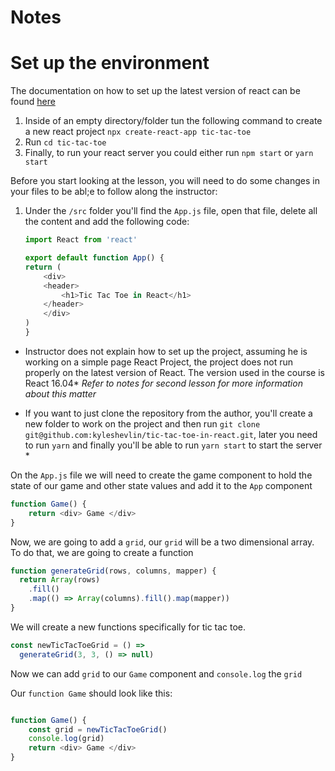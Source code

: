 # Notes 

# Set up the environment 

The documentation on how to set up the latest version of react can be found [here](https://reactjs.org/docs/create-a-new-react-app.html)

1. Inside of an empty directory/folder tun the following command to create a new react project `npx create-react-app tic-tac-toe` 
2. Run `cd tic-tac-toe`
3. Finally, to run your react server you could either run `npm start` or `yarn start`

Before you start looking at the lesson, you will need to do some changes in your files to be abl;e to follow along the instructor:

1. Under the `/src` folder you'll find the `App.js` file, open that file, delete all the content and add the following code: 

    ``` js 
    import React from 'react'

    export default function App() {
    return (
        <div>
        <header>
            <h1>Tic Tac Toe in React</h1>
        </header>
        </div>
    )
    }
    ```

* Instructor does not explain how to set up the project, assuming he is working on a simple page React Project, the project does not run properly on the latest version of React. The version used in the course is React 16.04* *Refer to notes for second lesson for more information about this matter*

* If you want to just clone the repository from the author, you'll create a new folder to work on the project and then run `git clone git@github.com:kyleshevlin/tic-tac-toe-in-react.git`, later you need to run `yarn` and finally you'll be able to run `yarn start` to start the server *


<TimeStamp start="0:02" end="0:15">

On the `App.js` file we will need to create the game component to hold the state of our game and other state values and add it to the `App` component 

``` js
function Game() {
    return <div> Game </div>
}
```
</TimeStamp>

<TimeStamp start="0:49" end="1:37">

Now, we are going to add a `grid`, our `grid` will be a two dimensional array. To do that, we are going to create a function 

```js
function generateGrid(rows, columns, mapper) {
  return Array(rows)
    .fill()
    .map(() => Array(columns).fill().map(mapper))
}
```

</TimeStamp>

<TimeStamp start="1:38" end="1:55">

We will create a new functions specifically for tic tac toe. 

```js
const newTicTacToeGrid = () =>
  generateGrid(3, 3, () => null)
  ```

</TimeStamp>

<TimeStamp start="1:56" end="2:09">

Now we can add `grid` to our `Game` component and `console.log` the `grid` 

Our `function Game` should look like this: 

```js

function Game() {
    const grid = newTicTacToeGrid()
    console.log(grid)
    return <div> Game </div>
}

```
</TimeStamp>
